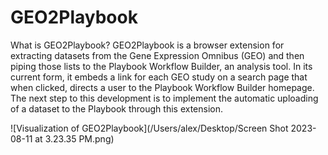 # GEO2Playbook

What is GEO2Playbook?
GEO2Playbook is a browser extension for extracting datasets from the Gene Expression Omnibus (GEO) and then piping those lists to the Playbook Workflow Builder, an analysis tool. In its current form, it embeds a link for each GEO study on a search page that when clicked, directs a user to the Playbook Workflow Builder homepage. The next step to this development is to implement the automatic uploading of a dataset to the Playbook through this extension. 

![Visualization of GEO2Playbook](/Users/alex/Desktop/Screen Shot 2023-08-11 at 3.23.35 PM.png)